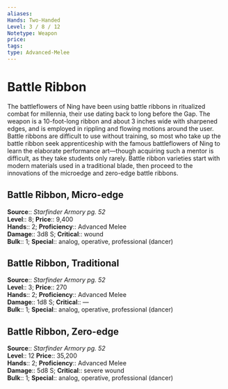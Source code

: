 ```yaml
---
aliases: 
Hands: Two-Handed
Level: 3 / 8 / 12
Notetype: Weapon
price: 
tags: 
type: Advanced-Melee
---
```


# Battle Ribbon

The battleflowers of Ning have been using battle ribbons in ritualized combat for millennia, their use dating back to long before the Gap. The weapon is a 10-foot-long ribbon and about 3 inches wide with sharpened edges, and is employed in rippling and flowing motions around the user. Battle ribbons are difficult to use without training, so most who take up the battle ribbon seek apprenticeship with the famous battleflowers of Ning to learn the elaborate performance art—though acquiring such a mentor is difficult, as they take students only rarely. Battle ribbon varieties start with modern materials used in a traditional blade, then proceed to the innovations of the microedge and zero-edge battle ribbons.  

## Battle Ribbon, Micro-edge

**Source**:: _Starfinder Armory pg. 52_  
**Level**:: 8;
**Price**:: 9,400  
**Hands**:: 2;
**Proficiency**:: Advanced Melee  
**Damage**:: 3d8 S;
**Critical**:: wound  
**Bulk**:: 1;
**Special**:: analog, operative, professional (dancer)

## Battle Ribbon, Traditional

**Source**:: _Starfinder Armory pg. 52_  
**Level**:: 3;
**Price**:: 270  
**Hands**:: 2;
**Proficiency**:: Advanced Melee  
**Damage**:: 1d8 S;
**Critical**:: —  
**Bulk**:: 1;
**Special**:: analog, operative, professional (dancer)

## Battle Ribbon, Zero-edge

**Source**:: _Starfinder Armory pg. 52_  
**Level**:: 12
**Price**:: 35,200  
**Hands**:: 2;
**Proficiency**:: Advanced Melee  
**Damage**:: 5d8 S;
**Critical**:: severe wound  
**Bulk**:: 1;
**Special**:: analog, operative, professional (dancer)
